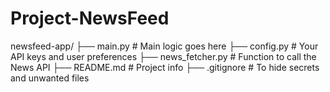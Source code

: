 # Project-NewsFeed
newsfeed-app/
├── main.py              # Main logic goes here
├── config.py            # Your API keys and user preferences
├── news_fetcher.py      # Function to call the News API
├── README.md            # Project info
├── .gitignore           # To hide secrets and unwanted files


